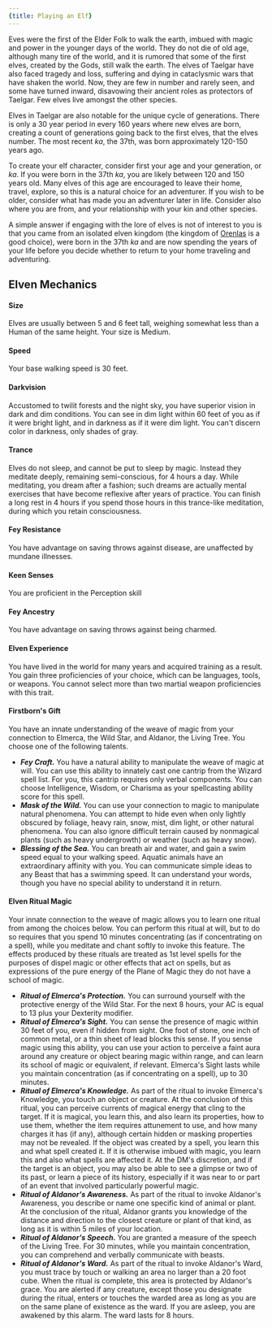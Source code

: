 ```yaml
---
{title: Playing an Elf}
---
```

Eves were the first of the Elder Folk to walk the earth, imbued with magic and power in the younger days of the world. They do not die of old age, although many tire of the world, and it is rumored that some of the first elves, created by the Gods, still walk the earth. The elves of Taelgar have also faced tragedy and loss, suffering and dying in cataclysmic wars that have shaken the world. Now, they are few in number and rarely seen, and some have turned inward, disavowing their ancient roles as protectors of Taelgar. Few elves live amongst the other species. 

Elves in Taelgar are also notable for the unique cycle of generations. There is only a 30 year period in every 160 years where new elves are born, creating a count of generations going back to the first elves, that the elves number. The most recent *ka*, the 37th, was born approximately 120-150 years ago.

To create your elf character, consider first your age and your generation, or *ka*. If you were born in the 37th *ka*, you are likely between 120 and 150 years old. Many elves of this age are encouraged to leave their home, travel, explore, so this is a natural choice for an adventurer. If you wish to be older, consider what has made you an adventurer later in life. Consider also where you are from, and your relationship with your kin and other species. 

A simple answer if engaging with the lore of elves is not of interest to you is that you came from an isolated elven kingdom (the kingdom of [Orenlas](<../../../gazetteer/istaros-watershed/orenlas/orenlas.md>)  is a good choice), were born in the 37th *ka* and are now spending the years of your life before you decide whether to return to your home traveling and adventuring. 

## Elven Mechanics

#### Size

Elves are usually between 5 and 6 feet tall, weighing somewhat less than a Human of the same height. Your size is Medium.

#### Speed

Your base walking speed is 30 feet.

#### Darkvision

Accustomed to twilit forests and the night sky, you have superior vision in dark and dim conditions. You can see in dim light within 60 feet of you as if it were bright light, and in darkness as if it were dim light. You can't discern color in darkness, only shades of gray.

#### Trance

Elves do not sleep, and cannot be put to sleep by magic. Instead they meditate deeply, remaining semi-conscious, for 4 hours a day. While meditating, you dream after a fashion; such dreams are actually mental exercises that have become reflexive after years of practice. You can finish a long rest in 4 hours if you spend those hours in this trance-like meditation, during which you retain consciousness. 

#### Fey Resistance

You have advantage on saving throws against disease, are unaffected by mundane illnesses.

#### Keen Senses

You are proficient in the Perception skill

#### Fey Ancestry

You have advantage on saving throws against being charmed.

#### Elven Experience

You have lived in the world for many years and acquired training as a result. You gain three proficiencies of your choice, which can be languages, tools, or weapons. You cannot select more than two martial weapon proficiencies with this trait.

#### Firstborn's Gift

You have an innate understanding of the weave of magic from your connection to Elmerca, the Wild Star, and Aldanor, the Living Tree. You choose one of the following talents.

- _**Fey Craft.**_ You have a natural ability to manipulate the weave of magic at will. You can use this ability to innately cast one cantrip from the Wizard spell list. For you, this cantrip requires only verbal components. You can choose Intelligence, Wisdom, or Charisma as your spellcasting ability score for this spell.
- _**Mask of the Wild.**_ You can use your connection to magic to manipulate natural phenomena. You can attempt to hide even when only lightly obscured by foliage, heavy rain, snow, mist, dim light, or other natural phenomena. You can also ignore difficult terrain caused by nonmagical plants (such as heavy undergrowth) or weather (such as heavy snow).
- **_Blessing of the Sea._** You can breath air and water, and gain a swim speed equal to your walking speed. Aquatic animals have an extraordinary affinity with you. You can communicate simple ideas to any Beast that has a swimming speed. It can understand your words, though you have no special ability to understand it in return.

#### Elven Ritual Magic

Your innate connection to the weave of magic allows you to learn one ritual from among the choices below. You can perform this ritual at will, but to do so requires that you spend 10 minutes concentrating (as if concentrating on a spell), while you meditate and chant softly to invoke this feature. The effects produced by these rituals are treated as 1st level spells for the purposes of dispel magic or other effects that act on spells, but as expressions of the pure energy of the Plane of Magic they do not have a school of magic.

- _**Ritual of Elmerca's Protection.**_ You can surround yourself with the protective energy of the Wild Star. For the next 8 hours, your AC is equal to 13 plus your Dexterity modifier.
- _**Ritual of Elmerca's Sight.**_ You can sense the presence of magic within 30 feet of you, even if hidden from sight. One foot of stone, one inch of common metal, or a thin sheet of lead blocks this sense. If you sense magic using this ability, you can use your action to perceive a faint aura around any creature or object bearing magic within range, and can learn its school of magic or equivalent, if relevant. Elmerca's Sight lasts while you maintain concentration (as if concentrating on a spell), up to 30 minutes.
- _**Ritual of Elmerca's Knowledge.**_ As part of the ritual to invoke Elmerca's Knowledge, you touch an object or creature. At the conclusion of this ritual, you can perceive currents of magical energy that cling to the target. If it is magical, you learn this, and also learn its properties, how to use them, whether the item requires attunement to use, and how many charges it has (if any), although certain hidden or masking properties may not be revealed. If the object was created by a spell, you learn this and what spell created it. If it is otherwise imbued with magic, you learn this and also what spells are affected it. At the DM's discretion, and if the target is an object, you may also be able to see a glimpse or two of its past, or learn a piece of its history, especially if it was near to or part of an event that involved particularly powerful magic.
- _**Ritual of Aldanor's Awareness.**_ As part of the ritual to invoke Aldanor's Awareness, you describe or name one specific kind of animal or plant. At the conclusion of the ritual, Aldanor grants you knowledge of the distance and direction to the closest creature or plant of that kind, as long as it is within 5 miles of your location.
- _**Ritual of Aldanor's Speech.**_ You are granted a measure of the speech of the Living Tree. For 30 minutes, while you maintain concentration, you can comprehend and verbally communicate with beasts.
- _**Ritual of Aldanor's Ward.**_ As part of the ritual to invoke Aldanor's Ward, you must trace by touch or walking an area no larger than a 20 foot cube. When the ritual is complete, this area is protected by Aldanor's grace. You are alerted if any creature, except those you designate during the ritual, enters or touches the warded area as long as you are on the same plane of existence as the ward. If you are asleep, you are awakened by this alarm. The ward lasts for 8 hours.